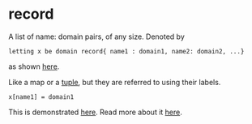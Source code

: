 # record

A list of name: domain pairs, of any size.
Denoted by
```
letting x be domain record{ name1 : domain1, name2: domain2, ...}
```
as shown [here](https://github.com/conjure-cp/conjure/blob/main/docs/notebooks/letting_domain.ipynb).

Like a map or a [tuple](https://github.com/conjure-cp/conjure/blob/main/docs/bits/type/L_tuple.md), but they are referred to using their labels.

```
x[name1] = domain1
```

This is demonstrated [here](https://github.com/conjure-cp/conjure/blob/main/docs/notebooks/recordDomains.ipynb).
Read more about it [here](https://conjure.readthedocs.io/en/latest/essence.html#record-domains).